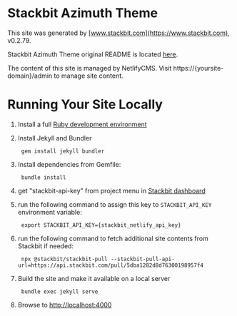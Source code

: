 # Stackbit Azimuth Theme

This site was generated by [www.stackbit.com](https://www.stackbit.com), v0.2.79.

Stackbit Azimuth Theme original README is located [here](./README.theme.md).

The content of this site is managed by NetlifyCMS. Visit https://{yoursite-domain}/admin to manage site content.

# Running Your Site Locally

1. Install a full [Ruby development environment](https://jekyllrb.com/docs/installation/)

1. Install Jekyll and Bundler

        gem install jekyll bundler

1. Install dependencies from Gemfile:

        bundle install

1. get "stackbit-api-key" from project menu in [Stackbit dashboard](https://app.stackbit.com/dashboard)

1. run the following command to assign this key to `STACKBIT_API_KEY` environment variable:

        export STACKBIT_API_KEY={stackbit_netlify_api_key}

1. run the following command to fetch additional site contents from Stackbit if needed:

        npx @stackbit/stackbit-pull --stackbit-pull-api-url=https://api.stackbit.com/pull/5dba1282d8d76300198957f4

1. Build the site and make it available on a local server

        bundle exec jekyll serve

1. Browse to [http://localhost:4000](http://localhost:4000)
